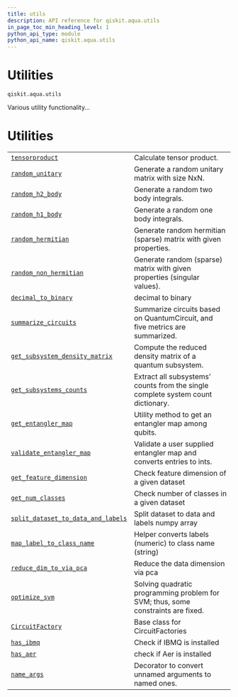 ```yaml
---
title: utils
description: API reference for qiskit.aqua.utils
in_page_toc_min_heading_level: 1
python_api_type: module
python_api_name: qiskit.aqua.utils
---
```


<span id="module-qiskit.aqua.utils" />

<span id="qiskit-aqua-utils" />

# Utilities

<span id="module-qiskit.aqua.utils" />

`qiskit.aqua.utils`

Various utility functionality…

# Utilities

|                                                                                                                                               |                                                                                  |
| --------------------------------------------------------------------------------------------------------------------------------------------- | -------------------------------------------------------------------------------- |
| [`tensorproduct`](qiskit.aqua.utils.tensorproduct "qiskit.aqua.utils.tensorproduct")                                                          | Calculate tensor product.                                                        |
| [`random_unitary`](qiskit.aqua.utils.random_unitary "qiskit.aqua.utils.random_unitary")                                                       | Generate a random unitary matrix with size NxN.                                  |
| [`random_h2_body`](qiskit.aqua.utils.random_h2_body "qiskit.aqua.utils.random_h2_body")                                                       | Generate a random two body integrals.                                            |
| [`random_h1_body`](qiskit.aqua.utils.random_h1_body "qiskit.aqua.utils.random_h1_body")                                                       | Generate a random one body integrals.                                            |
| [`random_hermitian`](qiskit.aqua.utils.random_hermitian "qiskit.aqua.utils.random_hermitian")                                                 | Generate random hermitian (sparse) matrix with given properties.                 |
| [`random_non_hermitian`](qiskit.aqua.utils.random_non_hermitian "qiskit.aqua.utils.random_non_hermitian")                                     | Generate random (sparse) matrix with given properties (singular values).         |
| [`decimal_to_binary`](qiskit.aqua.utils.decimal_to_binary "qiskit.aqua.utils.decimal_to_binary")                                              | decimal to binary                                                                |
| [`summarize_circuits`](qiskit.aqua.utils.summarize_circuits "qiskit.aqua.utils.summarize_circuits")                                           | Summarize circuits based on QuantumCircuit, and five metrics are summarized.     |
| [`get_subsystem_density_matrix`](qiskit.aqua.utils.get_subsystem_density_matrix "qiskit.aqua.utils.get_subsystem_density_matrix")             | Compute the reduced density matrix of a quantum subsystem.                       |
| [`get_subsystems_counts`](qiskit.aqua.utils.get_subsystems_counts "qiskit.aqua.utils.get_subsystems_counts")                                  | Extract all subsystems’ counts from the single complete system count dictionary. |
| [`get_entangler_map`](qiskit.aqua.utils.get_entangler_map "qiskit.aqua.utils.get_entangler_map")                                              | Utility method to get an entangler map among qubits.                             |
| [`validate_entangler_map`](qiskit.aqua.utils.validate_entangler_map "qiskit.aqua.utils.validate_entangler_map")                               | Validate a user supplied entangler map and converts entries to ints.             |
| [`get_feature_dimension`](qiskit.aqua.utils.get_feature_dimension "qiskit.aqua.utils.get_feature_dimension")                                  | Check feature dimension of a given dataset                                       |
| [`get_num_classes`](qiskit.aqua.utils.get_num_classes "qiskit.aqua.utils.get_num_classes")                                                    | Check number of classes in a given dataset                                       |
| [`split_dataset_to_data_and_labels`](qiskit.aqua.utils.split_dataset_to_data_and_labels "qiskit.aqua.utils.split_dataset_to_data_and_labels") | Split dataset to data and labels numpy array                                     |
| [`map_label_to_class_name`](qiskit.aqua.utils.map_label_to_class_name "qiskit.aqua.utils.map_label_to_class_name")                            | Helper converts labels (numeric) to class name (string)                          |
| [`reduce_dim_to_via_pca`](qiskit.aqua.utils.reduce_dim_to_via_pca "qiskit.aqua.utils.reduce_dim_to_via_pca")                                  | Reduce the data dimension via pca                                                |
| [`optimize_svm`](qiskit.aqua.utils.optimize_svm "qiskit.aqua.utils.optimize_svm")                                                             | Solving quadratic programming problem for SVM; thus, some constraints are fixed. |
| [`CircuitFactory`](qiskit.aqua.utils.CircuitFactory "qiskit.aqua.utils.CircuitFactory")                                                       | Base class for CircuitFactories                                                  |
| [`has_ibmq`](qiskit.aqua.utils.has_ibmq "qiskit.aqua.utils.has_ibmq")                                                                         | Check if IBMQ is installed                                                       |
| [`has_aer`](qiskit.aqua.utils.has_aer "qiskit.aqua.utils.has_aer")                                                                            | check if Aer is installed                                                        |
| [`name_args`](qiskit.aqua.utils.name_args "qiskit.aqua.utils.name_args")                                                                      | Decorator to convert unnamed arguments to named ones.                            |

